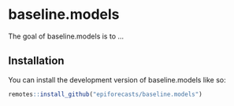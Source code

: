 
<!-- README.md is generated from README.Rmd. Please edit that file -->

# baseline.models

<!-- badges: start -->
<!-- badges: end -->

The goal of baseline.models is to …

## Installation

You can install the development version of baseline.models like so:

``` r
remotes::install_github("epiforecasts/baseline.models")
```
